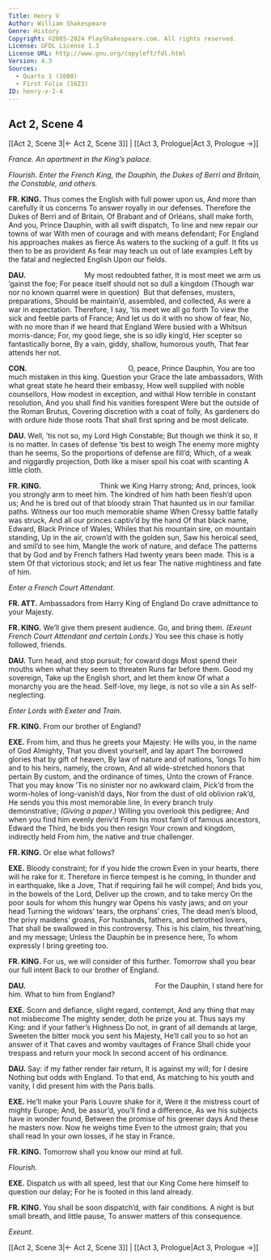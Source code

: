 ```yaml
---
Title: Henry V
Author: William Shakespeare
Genre: History
Copyright: ©2005-2024 PlayShakespeare.com. All rights reserved.
License: GFDL License 1.3
License URL: http://www.gnu.org/copyleft/fdl.html
Version: 4.3
Sources:
  - Quarto 1 (1600)
  - First Folio (1623)
ID: henry-v-2-4
---
```


## Act 2, Scene 4
[[Act 2, Scene 3|← Act 2, Scene 3]] | [[Act 3, Prologue|Act 3, Prologue →]]

*France. An apartment in the King’s palace.*

*Flourish. Enter the French King, the Dauphin, the Dukes of Berri and Britain, the Constable, and others.*

**FR. KING.**
Thus comes the English with full power upon us,
And more than carefully it us concerns
To answer royally in our defenses.
Therefore the Dukes of Berri and of Britain,
Of Brabant and of Orléans, shall make forth,
And you, Prince Dauphin, with all swift dispatch,
To line and new repair our towns of war
With men of courage and with means defendant;
For England his approaches makes as fierce
As waters to the sucking of a gulf.
It fits us then to be as provident
As fear may teach us out of late examples
Left by the fatal and neglected English
Upon our fields.

**DAU.**
        My most redoubted father,
It is most meet we arm us ’gainst the foe;
For peace itself should not so dull a kingdom
(Though war nor no known quarrel were in question) 
But that defenses, musters, preparations,
Should be maintain’d, assembled, and collected,
As were a war in expectation.
Therefore, I say, ’tis meet we all go forth
To view the sick and feeble parts of France;
And let us do it with no show of fear,
No, with no more than if we heard that England
Were busied with a Whitsun morris-dance;
For, my good liege, she is so idly king’d,
Her scepter so fantastically borne,
By a vain, giddy, shallow, humorous youth,
That fear attends her not.

**CON.**
              O, peace, Prince Dauphin,
You are too much mistaken in this king.
Question your Grace the late ambassadors,
With what great state he heard their embassy,
How well supplied with noble counsellors,
How modest in exception, and withal
How terrible in constant resolution,
And you shall find his vanities forespent
Were but the outside of the Roman Brutus,
Covering discretion with a coat of folly,
As gardeners do with ordure hide those roots
That shall first spring and be most delicate.

**DAU.**
Well, ’tis not so, my Lord High Constable;
But though we think it so, it is no matter.
In cases of defense ’tis best to weigh
The enemy more mighty than he seems,
So the proportions of defense are fill’d;
Which, of a weak and niggardly projection,
Doth like a miser spoil his coat with scanting
A little cloth.

**FR. KING.**
        Think we King Harry strong;
And, princes, look you strongly arm to meet him.
The kindred of him hath been flesh’d upon us;
And he is bred out of that bloody strain
That haunted us in our familiar paths.
Witness our too much memorable shame
When Cressy battle fatally was struck,
And all our princes captiv’d by the hand
Of that black name, Edward, Black Prince of Wales;
Whiles that his mountain sire, on mountain standing,
Up in the air, crown’d with the golden sun,
Saw his heroical seed, and smil’d to see him,
Mangle the work of nature, and deface
The patterns that by God and by French fathers
Had twenty years been made. This is a stem
Of that victorious stock; and let us fear
The native mightiness and fate of him.

*Enter a French Court Attendant.*

**FR. ATT.**
Ambassadors from Harry King of England
Do crave admittance to your Majesty.

**FR. KING.**
We’ll give them present audience. Go, and bring them.
*(Exeunt French Court Attendant and certain Lords.)*
You see this chase is hotly followed, friends.

**DAU.**
Turn head, and stop pursuit; for coward dogs
Most spend their mouths when what they seem to threaten
Runs far before them. Good my sovereign,
Take up the English short, and let them know
Of what a monarchy you are the head.
Self-love, my liege, is not so vile a sin
As self-neglecting.

*Enter Lords with Exeter and Train.*

**FR. KING.**
From our brother of England?

**EXE.**
From him, and thus he greets your Majesty:
He wills you, in the name of God Almighty,
That you divest yourself, and lay apart
The borrowed glories that by gift of heaven,
By law of nature and of nations, ’longs
To him and to his heirs, namely, the crown,
And all wide-stretched honors that pertain
By custom, and the ordinance of times,
Unto the crown of France. That you may know
’Tis no sinister nor no awkward claim,
Pick’d from the worm-holes of long-vanish’d days,
Nor from the dust of old oblivion rak’d,
He sends you this most memorable line,
In every branch truly demonstrative;
*(Giving a paper.)*
Willing you overlook this pedigree;
And when you find him evenly deriv’d
From his most fam’d of famous ancestors,
Edward the Third, he bids you then resign
Your crown and kingdom, indirectly held
From him, the native and true challenger.

**FR. KING.**
Or else what follows?

**EXE.**
Bloody constraint; for if you hide the crown
Even in your hearts, there will he rake for it.
Therefore in fierce tempest is he coming,
In thunder and in earthquake, like a Jove,
That if requiring fail he will compel;
And bids you, in the bowels of the Lord,
Deliver up the crown, and to take mercy
On the poor souls for whom this hungry war
Opens his vasty jaws; and on your head
Turning the widows’ tears, the orphans’ cries,
The dead men’s blood, the privy maidens’ groans,
For husbands, fathers, and betrothed lovers,
That shall be swallowed in this controversy.
This is his claim, his threat’ning, and my message;
Unless the Dauphin be in presence here,
To whom expressly I bring greeting too.

**FR. KING.**
For us, we will consider of this further.
Tomorrow shall you bear our full intent
Back to our brother of England.

**DAU.**
                  For the Dauphin,
I stand here for him. What to him from England?

**EXE.**
Scorn and defiance, slight regard, contempt,
And any thing that may not misbecome
The mighty sender, doth he prize you at.
Thus says my King: and if your father’s Highness
Do not, in grant of all demands at large,
Sweeten the bitter mock you sent his Majesty,
He’ll call you to so hot an answer of it
That caves and womby vaultages of France
Shall chide your trespass and return your mock
In second accent of his ordinance.

**DAU.**
Say: if my father render fair return,
It is against my will; for I desire
Nothing but odds with England. To that end,
As matching to his youth and vanity,
I did present him with the Paris balls.

**EXE.**
He’ll make your Paris Louvre shake for it,
Were it the mistress court of mighty Europe;
And, be assur’d, you’ll find a difference,
As we his subjects have in wonder found,
Between the promise of his greener days
And these he masters now. Now he weighs time
Even to the utmost grain; that you shall read
In your own losses, if he stay in France.

**FR. KING.**
Tomorrow shall you know our mind at full.

*Flourish.*

**EXE.**
Dispatch us with all speed, lest that our King
Come here himself to question our delay;
For he is footed in this land already.

**FR. KING.**
You shall be soon dispatch’d, with fair conditions.
A night is but small breath, and little pause,
To answer matters of this consequence.

*Exeunt.*

[[Act 2, Scene 3|← Act 2, Scene 3]] | [[Act 3, Prologue|Act 3, Prologue →]]